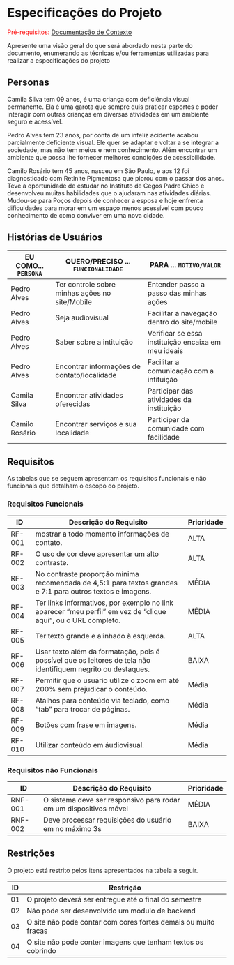 # Especificações do Projeto

<span style="color:red">Pré-requisitos: <a href="1-Documentação de Contexto.md"> Documentação de Contexto</a></span>

Apresente uma visão geral do que será abordado nesta parte do documento, enumerando as técnicas e/ou ferramentas utilizadas para realizar a especificações do projeto

## Personas

Camila Silva tem 09 anos, é uma criança com deficiência visual permanente. Ela é uma garota que sempre quis praticar esportes e poder interagir com outras crianças em diversas atividades em um ambiente seguro e acessível.

Pedro Alves tem 23 anos, por conta de um infeliz acidente acabou parcialmente deficiente visual. Ele quer se adaptar e voltar a se integrar a sociedade, mas não tem meios e nem conhecimento. Além encontrar um ambiente que possa lhe fornecer melhores condições de acessibilidade.

Camilo Rosário tem 45 anos, nasceu em São Paulo, e aos 12 foi diagnosticado com Retinite Pigmentosa que piorou com o passar dos anos. Teve a oportunidade de estudar no Instituto de Cegos Padre Chico e desenvolveu muitas habilidades que o ajudaram nas atividades diárias. Mudou-se para Poços depois de conhecer a esposa e hoje enfrenta dificuldades para morar em um espaço menos acessível com pouco conhecimento de como conviver em uma nova cidade.

## Histórias de Usuários

|EU COMO... `PERSONA`| QUERO/PRECISO ... `FUNCIONALIDADE`              | PARA ... `MOTIVO/VALOR`                             |
|--------------------|-------------------------------------------------|-----------------------------------------------------|
| Pedro Alves        | Ter controle sobre minhas ações no site/Mobile  | Entender passo a passo das minhas ações             |
| Pedro Alves        | Seja audiovisual                                | Facilitar a navegação dentro do site/mobile         |
| Pedro Alves        | Saber sobre a intituição                        | Verificar se essa instituição encaixa em meu ideais |
| Pedro Alves        | Encontrar informações de contato/localidade     | Facilitar a comunicação com a intituição            |
| Camila Silva       | Encontrar atividades oferecidas                 | Participar das atividades da instituição            |
| Camilo Rosário     | Encontrar serviços e sua localidade             | Participar da comunidade com facilidade             |


## Requisitos

As tabelas que se seguem apresentam os requisitos funcionais e não funcionais que detalham o escopo do projeto.


### Requisitos Funcionais

|ID    | Descrição do Requisito  | Prioridade |
|------|-----------------------------------------|----|
|RF-001| mostrar a todo momento informações de contato. | ALTA | 
|RF-002| O uso de cor deve apresentar um alto contraste.   | ALTA |
|RF-003|No contraste proporção mínima recomendada de 4,5:1 para textos grandes e 7:1 para outros textos e imagens.  | MÉDIA |
|RF-004| Ter links informativos, por exemplo no link aparecer “meu perfil” em vez de “clique aqui”, ou o URL completo.   | MÉDIA |
|RF-005| Ter texto grande e alinhado à esquerda.| ALTA | 
|RF-006| Usar texto além da formatação, pois é possível que os leitores de tela não identifiquem negrito ou destaques.   | BAIXA |
|RF-007| Permitir que o usuário utilize o zoom em até 200% sem prejudicar o conteúdo. | Média | 
|RF-008| Atalhos para conteúdo via teclado, como “tab” para trocar de páginas.  | Média |
|RF-009| Botões com frase em imagens. | Média | 
|RF-010| Utilizar conteúdo em áudiovisual.   | Média |


### Requisitos não Funcionais

|ID     | Descrição do Requisito  |Prioridade |
|-------|-------------------------|----|
|RNF-001| O sistema deve ser responsivo para rodar em um dispositivos móvel | MÉDIA | 
|RNF-002| Deve processar requisições do usuário em no máximo 3s |  BAIXA | 


## Restrições

O projeto está restrito pelos itens apresentados na tabela a seguir.

|ID| Restrição                                             |
|--|-------------------------------------------------------|
|01| O projeto deverá ser entregue até o final do semestre |
|02| Não pode ser desenvolvido um módulo de backend        |
|03| O site não pode contar com cores fortes demais ou muito fracas |
|04| O site não pode conter imagens que tenham textos os cobrindo |


